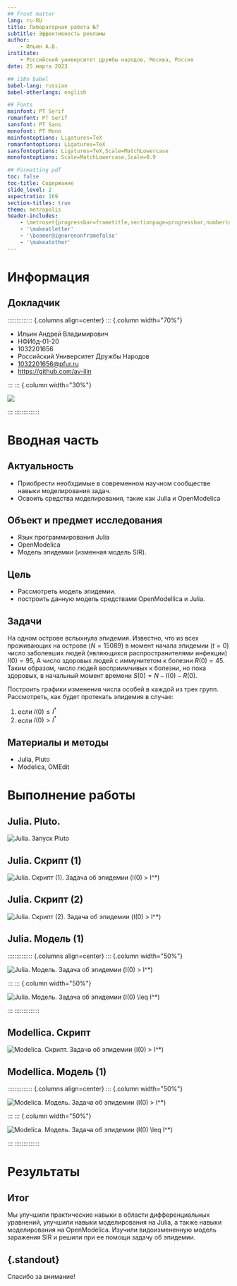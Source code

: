 ```yaml
---
## Front matter
lang: ru-RU
title: Лабораторная работа №7
subtitle: Эффективность рекламы
author:
    - Ильин А.В.
institute:
    - Российский университет дружбы народов, Москва, Россия
date: 25 марта 2023

## i18n babel
babel-lang: russian
babel-otherlangs: english

## Fonts
mainfont: PT Serif
romanfont: PT Serif
sansfont: PT Sans
monofont: PT Mono
mainfontoptions: Ligatures=TeX
romanfontoptions: Ligatures=TeX
sansfontoptions: Ligatures=TeX,Scale=MatchLowercase
monofontoptions: Scale=MatchLowercase,Scale=0.9

## Formatting pdf
toc: false
toc-title: Содержание
slide_level: 2
aspectratio: 169
section-titles: true
theme: metropolis
header-includes:
    - \metroset{progressbar=frametitle,sectionpage=progressbar,numbering=fraction}
    - '\makeatletter'
    - '\beamer@ignorenonframefalse'
    - '\makeatother'
---
```


# Информация

## Докладчик

:::::::::::::: {.columns align=center}
::: {.column width="70%"}

-   Ильин Андрей Владимирович
-   НФИбд-01-20
-   1032201656
-   Российский Университет Дружбы Народов
-   [1032201656@pfur.ru](mailto:1032201656@pfur.ru)
-   <https://github.com/av-ilin>

:::
::: {.column width="30%"}

![](./image/avilin.jpg)

:::
::::::::::::::

# Вводная часть

## Актуальность

-   Приобрести необхдимые в современном научном сообществе навыки моделирования задач.
-   Освоить средства моделирования, такие как Julia и OpenModelica

## Объект и предмет исследования

-   Язык программирования Julia
-   OpenModelica
-   Модель эпидемии (изменная модель SIR).

## Цель

-   Рассмотреть модель эпидемии.
-   построить данную модель средствами OpenModellica и Julia.

## Задачи

На одном острове вспыхнула эпидемия. Известно, что из всех проживающих на острове ($N=15089$) в момент начала эпидемии ($t=0$) число заболевших людей (являющихся распространителями инфекции) $I(0)=95$, А число здоровых людей с иммунитетом к болезни $R(0)=45$. Таким образом, число людей восприимчивых к болезни, но пока здоровых, в начальный момент времени $S(0)=N-I(0)- R(0)$.

Построить графики изменения числа особей в каждой из трех групп. Рассмотреть, как будет протекать эпидемия в случае:

1. если $I(0) \leq I^*$
2. если $I(0) > I^*$

## Материалы и методы

-   Julia, Pluto
-   Modelica, OMEdit

# Выполнение работы

## Julia. Pluto.

![Julia. Запуск Pluto](image/01.png)

## Julia. Cкрипт (1)

![Julia. Скрипт (1). Задача об эпидемии ($I(0) > I^*$)](image/02.png)

## Julia. Cкрипт (2)

![Julia. Скрипт (2). Задача об эпидемии ($I(0) > I^*$)](image/03.png)

## Julia. Модель (1)

:::::::::::::: {.columns align=center}
::: {.column width="50%"}

![Julia. Модель. Задача об эпидемии ($I(0) > I^*$)](image/JL.lab06-01.png)

:::
::: {.column width="50%"}

![Julia. Модель. Задача об эпидемии ($I(0) \leq I^*$)](image/JL.lab06-02.png)

:::
::::::::::::::

## Modellica. Cкрипт

![Modelica. Скрипт. Задача об эпидемии ($I(0) > I^*$)](image/05.png)

## Modellica. Модель (1)

:::::::::::::: {.columns align=center}
::: {.column width="50%"}

![Modelica. Модель. Задача об эпидемии ($I(0) > I^*$)](image/MO.lab06-01.png)

:::
::: {.column width="50%"}

![Modelica. Модель. Задача об эпидемии ($I(0) \leq I^*$)](image/MO.lab06-02.png)

:::
::::::::::::::

# Результаты

## Итог

Мы улучшили практические навыки в области дифференциальных уравнений, улучшили навыки моделирования на Julia, а также навыки моделирования на OpenModelica. Изучили видоизмененную модель заражения SIR и решили при ее помощи задачу об эпидемии.

## {.standout}

Спасибо за внимание!
